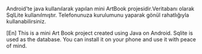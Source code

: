 Android'te java kullanılarak yapılan mini ArtBook projesidir.Veritabanı olarak SqlLite kullanılmıştır. Telefonunuza kurulumunu yaparak gönül rahatlığıyla kullanabilirsiniz.

[En]
This is a mini Art Book project created using Java on Android. Sqlite is used as the database. You can install it on your phone and use it with peace of mind.
